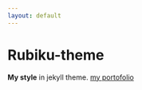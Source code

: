 ```yaml
---
layout: default
---
```


# Rubiku-theme

**My style** in jekyll theme. [my portofolio]( https://website-portofolio-connnection.vercel.app/)
